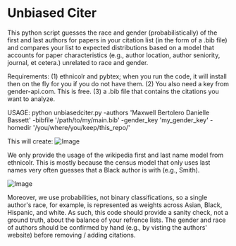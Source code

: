 # Unbiased Citer
This python script guesses the race and gender (probabilistically) of the first and last authors for papers in your citation list (in the form of a .bib file) and compares your list to expected distributions based on a model that accounts for paper characteristics (e.g., author location, author seniority, journal, et cetera.) unrelated to race and gender. 

Requirements:
(1) ethnicolr and pybtex; when you run the code, it will install then on the fly for you if you do not have them.
(2) You also need a key from gender-api.com. This is free.
(3) a .bib file that contains the citations you want to analyze.

USAGE:
python unbiasedciter.py -authors 'Maxwell Bertolero Danielle Bassett' -bibfile '/path/to/my/main.bib' -gender_key 'my_gender_key' -homedir '/you/where/you/keep/this_repo/'

This will create:
![Image](https://raw.githubusercontent.com//mb3152/unbiasedciter/master/data/race_gender_citations.png?raw=true)


We only provide the usage of the wikipedia first and last name model from ethnicolr. This is mostly because the census model that only uses last names very often guesses that a Black author is with (e.g., Smith). 

![Image](https://raw.githubusercontent.com//mb3152/unbiasedciter/master/data/dazed_and_confused?raw=true)

Moreover, we use probabilities, not binary classifications, so a single author's race, for example, is represented as weights across Asian, Black, Hispanic, and white. As such, this code should provide a sanity check, not a ground truth, about the balance of your refrence lists. The gender and race of authors should be confirmed by hand (e.g., by visting the authors' website) before removing / adding citations. 
